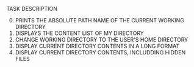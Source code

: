 TASK DESCRIPTION

0. PRINTS THE ABSOLUTE PATH NAME OF THE CURRENT WORKING DIRECTORY
1. DISPLAYS THE CONTENT LIST OF MY DIRECTORY
2. CHANGE WORKING DIRECTORY TO THE USER'S HOME DIRECTORY
3. DISPLAY CURRENT DIRECTORY CONTENTS IN A LONG FORMAT
4. DISPLAY CURRENT DIRECTORY CONTENTS, INCLUDDING HIDDEN FILES